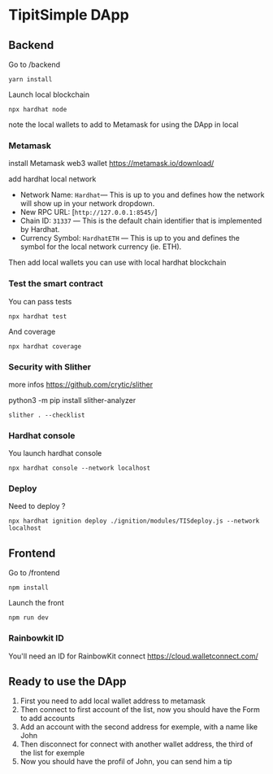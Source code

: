 # TipitSimple DApp

## Backend

Go to /backend

`yarn install`

Launch local blockchain

`npx hardhat node`

note the local wallets to add to Metamask for using the DApp in local

### Metamask

install Metamask web3 wallet https://metamask.io/download/

add hardhat local network

- Network Name: `Hardhat`— This is up to you and defines how the network will show up in your network dropdown.
- New RPC URL: [`http://127.0.0.1:8545/`]
- Chain ID: `31337` — This is the default chain identifier that is implemented by Hardhat.
- Currency Symbol: `HardhatETH` — This is up to you and defines the symbol for the local network currency (ie. ETH).

Then add local wallets you can use with local hardhat blockchain

### Test the smart contract

You can pass tests

`npx hardhat test`

And coverage

`npx hardhat coverage`

### Security with Slither

more infos https://github.com/crytic/slither

python3 -m pip install slither-analyzer

`slither . --checklist`

### Hardhat console

You launch hardhat console

`npx hardhat console --network localhost`

### Deploy

Need to deploy ?

`npx hardhat ignition deploy ./ignition/modules/TISdeploy.js --network localhost`

## Frontend

Go to /frontend

`npm install`

Launch the front

`npm run dev`

### Rainbowkit ID

You'll need an ID for RainbowKit connect https://cloud.walletconnect.com/

## Ready to use the DApp

1. First you need to add local wallet address to metamask
2. Then connect to first account of the list, now you should have the Form to add accounts
3. Add an account with the second address for exemple, with a name like John
4. Then disconnect for connect with another wallet address, the third of the list for exemple
5. Now you should have the profil of John, you can send him a tip
